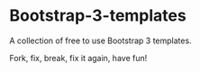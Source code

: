 Bootstrap-3-templates
=====================

A collection of free to use Bootstrap 3 templates.

Fork, fix, break, fix it again, have fun!
